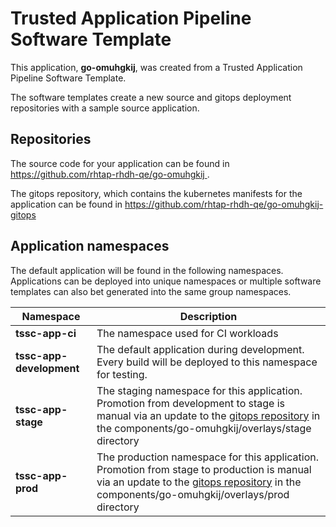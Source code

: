 # Trusted Application Pipeline Software Template

This application, **go-omuhgkij**, was created from a Trusted Application Pipeline Software Template.

The software templates create a new source and gitops deployment repositories with a sample source application. 

## Repositories

The source code for your application can be found in [https://github.com/rhtap-rhdh-qe/go-omuhgkij ](https://github.com/rhtap-rhdh-qe/go-omuhgkij ).
 
The gitops repository, which contains the kubernetes manifests for the application can be found in 
[https://github.com/rhtap-rhdh-qe/go-omuhgkij-gitops ](https://github.com/rhtap-rhdh-qe/go-omuhgkij-gitops ) 

## Application namespaces 

The default application will be found in the following namespaces. Applications can be deployed into unique namespaces or multiple software templates can also bet generated into the same group namespaces.  

|  Namespace   |  Description   |  
| -------- | -------- |
| **tssc-app-ci** | The namespace used for CI workloads |
| **tssc-app-development** | The default application during development. Every build will be deployed to this namespace for testing. |
| **tssc-app-stage** | The staging namespace for this application. Promotion from development to stage is manual via an update to the [gitops repository](https://github.com/rhtap-rhdh-qe/go-omuhgkij-gitops ) in the components/go-omuhgkij/overlays/stage directory |
| **tssc-app-prod** | The production namespace for this application. Promotion from stage to production is manual via an update to the [gitops repository](https://github.com/rhtap-rhdh-qe/go-omuhgkij-gitops ) in the components/go-omuhgkij/overlays/prod directory |